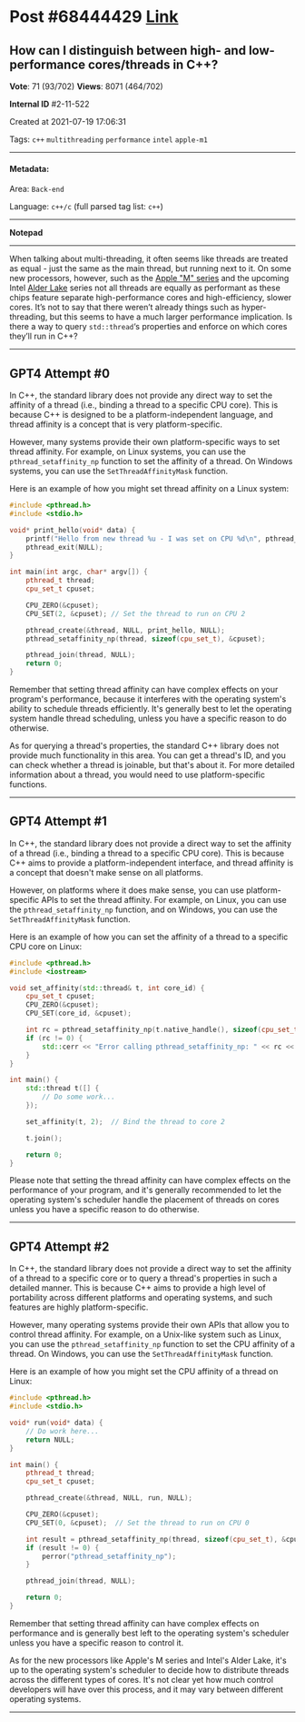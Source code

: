 
# Post \#68444429 [Link](https://stackoverflow.com/questions/68444429/)

## How can I distinguish between high- and low-performance cores/threads in C++?

**Vote**: 71 (93/702) **Views**: 8071 (464/702) 

**Internal ID** \#2-11-522

Created at 2021-07-19 17:06:31

Tags: `c++` `multithreading` `performance` `intel` `apple-m1`

----------

#### Metadata:

Area: `Back-end`

Language: `c++/c` (full parsed tag list: `c++`)

----------

**Notepad**


----------

When talking about multi-threading, it often seems like threads are treated as equal - just the same as the main thread, but running next to it.
On some new processors, however, such as the [Apple "M" series](https://en.wikipedia.org/wiki/Apple_silicon#M_series) and the upcoming Intel [Alder Lake](https://en.wikipedia.org/wiki/Alder_Lake_(microprocessor)) series not all threads are equally as performant as these chips feature separate high-performance cores and high-efficiency, slower cores.
It’s not to say that there weren’t already things such as hyper-threading, but this seems to have a much larger performance implication.
Is there a way to query `std::thread`‘s properties and enforce on which cores they’ll run in C++?


----------
        
## GPT4 Attempt \#0

In C++, the standard library does not provide any direct way to set the affinity of a thread (i.e., binding a thread to a specific CPU core). This is because C++ is designed to be a platform-independent language, and thread affinity is a concept that is very platform-specific. 

However, many systems provide their own platform-specific ways to set thread affinity. For example, on Linux systems, you can use the `pthread_setaffinity_np` function to set the affinity of a thread. On Windows systems, you can use the `SetThreadAffinityMask` function.

Here is an example of how you might set thread affinity on a Linux system:

```cpp
#include <pthread.h>
#include <stdio.h>

void* print_hello(void* data) {
    printf("Hello from new thread %u - I was set on CPU %d\n", pthread_self(), sched_getcpu());
    pthread_exit(NULL);
}

int main(int argc, char* argv[]) {
    pthread_t thread;
    cpu_set_t cpuset;

    CPU_ZERO(&cpuset);
    CPU_SET(2, &cpuset); // Set the thread to run on CPU 2

    pthread_create(&thread, NULL, print_hello, NULL);
    pthread_setaffinity_np(thread, sizeof(cpu_set_t), &cpuset);

    pthread_join(thread, NULL);
    return 0;
}
```

Remember that setting thread affinity can have complex effects on your program's performance, because it interferes with the operating system's ability to schedule threads efficiently. It's generally best to let the operating system handle thread scheduling, unless you have a specific reason to do otherwise.

As for querying a thread's properties, the standard C++ library does not provide much functionality in this area. You can get a thread's ID, and you can check whether a thread is joinable, but that's about it. For more detailed information about a thread, you would need to use platform-specific functions.

--------

## GPT4 Attempt \#1

In C++, the standard library does not provide a direct way to set the affinity of a thread (i.e., binding a thread to a specific CPU core). This is because C++ aims to provide a platform-independent interface, and thread affinity is a concept that doesn't make sense on all platforms.

However, on platforms where it does make sense, you can use platform-specific APIs to set the thread affinity. For example, on Linux, you can use the `pthread_setaffinity_np` function, and on Windows, you can use the `SetThreadAffinityMask` function.

Here is an example of how you can set the affinity of a thread to a specific CPU core on Linux:

```cpp
#include <pthread.h>
#include <iostream>

void set_affinity(std::thread& t, int core_id) {
    cpu_set_t cpuset;
    CPU_ZERO(&cpuset);
    CPU_SET(core_id, &cpuset);

    int rc = pthread_setaffinity_np(t.native_handle(), sizeof(cpu_set_t), &cpuset);
    if (rc != 0) {
        std::cerr << "Error calling pthread_setaffinity_np: " << rc << "\n";
    }
}

int main() {
    std::thread t([] {
        // Do some work...
    });

    set_affinity(t, 2);  // Bind the thread to core 2

    t.join();

    return 0;
}
```

Please note that setting the thread affinity can have complex effects on the performance of your program, and it's generally recommended to let the operating system's scheduler handle the placement of threads on cores unless you have a specific reason to do otherwise.

--------

## GPT4 Attempt \#2

In C++, the standard library does not provide a direct way to set the affinity of a thread to a specific core or to query a thread's properties in such a detailed manner. This is because C++ aims to provide a high level of portability across different platforms and operating systems, and such features are highly platform-specific.

However, many operating systems provide their own APIs that allow you to control thread affinity. For example, on a Unix-like system such as Linux, you can use the `pthread_setaffinity_np` function to set the CPU affinity of a thread. On Windows, you can use the `SetThreadAffinityMask` function.

Here is an example of how you might set the CPU affinity of a thread on Linux:

```cpp
#include <pthread.h>
#include <stdio.h>

void* run(void* data) {
    // Do work here...
    return NULL;
}

int main() {
    pthread_t thread;
    cpu_set_t cpuset;

    pthread_create(&thread, NULL, run, NULL);

    CPU_ZERO(&cpuset);
    CPU_SET(0, &cpuset);  // Set the thread to run on CPU 0

    int result = pthread_setaffinity_np(thread, sizeof(cpu_set_t), &cpuset);
    if (result != 0) {
        perror("pthread_setaffinity_np");
    }

    pthread_join(thread, NULL);

    return 0;
}
```

Remember that setting thread affinity can have complex effects on performance and is generally best left to the operating system's scheduler unless you have a specific reason to control it.

As for the new processors like Apple's M series and Intel's Alder Lake, it's up to the operating system's scheduler to decide how to distribute threads across the different types of cores. It's not clear yet how much control developers will have over this process, and it may vary between different operating systems.

--------
